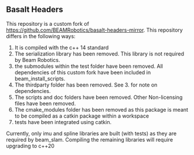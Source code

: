 ## Basalt Headers

This repository is a custom fork of https://github.com/BEAMRobotics/basalt-headers-mirror. This repository differs in the following ways:
1. It is compiled with the c++ 14 standard
2. The serialization library has been removed. This library is not required by Beam Robotics.
3. the submodules within the test folder have been removed. All dependencies of this custom fork have been included in beam_install_scripts.
4. The thirdparty folder has been removed. See 3. for note on dependencies.
5. The scripts and doc folders have been removed. Other Non-licensing files have been removed.
6. The cmake_modules folder has been removed as this package is meant to be compiled as a catkin package within a workspace
7. tests have been integrated using catkin. 

Currently, only imu and spline libraries are built (with tests) as they are required by beam_slam. Compiling the remaining libraries will require upgrading to c++20
